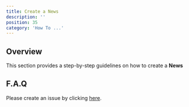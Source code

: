 ```yaml
---
title: Create a News
description: ''
position: 35
category: 'How To ...'
---
```

## Overview
This section provides a step-by-step guidelines on how to create a **News**

## F.A.Q
Please create an issue by clicking [here](https://github.com/OpenMobileAlliance/githubpages-doc-guidelines/issues).